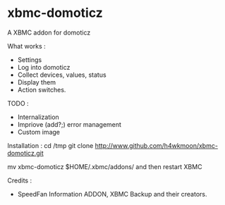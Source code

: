 xbmc-domoticz
=============

A XBMC addon for domoticz

What works : 
* Settings
* Log into domoticz
* Collect devices, values, status
* Display them
* Action switches.
 

TODO : 
* Internalization
* Impriove (add?;) error management
* Custom image

Installation : 
cd /tmp
git clone http://www.github.com/h4wkmoon/xbmc-domoticz.git

mv xbmc-domoticz $HOME/.xbmc/addons/
and then restart XBMC


Credits :
* SpeedFan Information ADDON, XBMC Backup and their creators.
